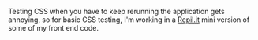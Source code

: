 Testing CSS when you have to keep rerunning the application gets annoying, so for basic CSS testing, I'm working in a [Repil.it](https://repl.it/@Tw1stedRain/frontend-testing) mini version of some of my front end code.

